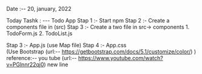 Date :-- 20, january, 2022

Today Tashk : --- Todo App
Stap 1 :- Start npm
Stap 2 :- Create a  components file in (src)
Stap 3 :- Create a two file in src->  components
            1. TodoForm.js
             2. TodoList.js
              
Stap 3 :- App.js
            (use Map file)
Stap 4 :- App.css  
            (Use Bootstrap (url:-- https://getbootstrap.com/docs/5.1/customize/color/) )
        reference:-- you tube (url:-- https://www.youtube.com/watch?v=PGlnnr22qj0)
        new line
 
